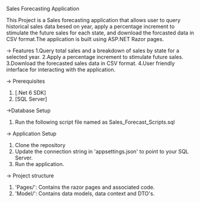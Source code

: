 Sales Forecasting Application

This Project is a Sales forecasting application that allows user to query historical sales data besed on year, apply a percentage increment to stimulate the future sales for each state,
and download the forcasted data in CSV format.The application is built using ASP.NET Razor pages.

-> Features
1.Query total sales and a breakdown of sales by state for a selected year.
2.Apply a percentage increment to stimulate future sales.
3.Download the forecasted sales data in CSV format.
4.User friendly interface for interacting with the application.

-> Prerequisites
1. [.Net 6 SDK]
2. [SQL Server]

->Database Setup
1. Run the following script file named as Sales_Forecast_Scripts.sql

-> Application Setup
1. Clone the repository
2. Update the connection string in 'appsettings.json' to point to your SQL Server.
3. Run the application.

-> Project structure
1. 'Pages/': Contains the razor pages and associated code.
2. 'Model/': Contains data models, data context and DTO's.
